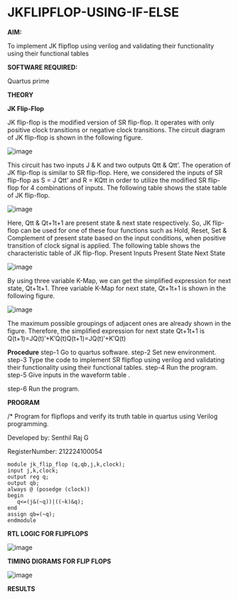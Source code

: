 # JKFLIPFLOP-USING-IF-ELSE

**AIM:** 

To implement  JK flipflop using verilog and validating their functionality using their functional tables

**SOFTWARE REQUIRED:**

Quartus prime

**THEORY**

**JK Flip-Flop**

JK flip-flop is the modified version of SR flip-flop. It operates with only positive clock transitions or negative clock transitions. The circuit diagram of JK flip-flop is shown in the following figure.

![image](https://github.com/naavaneetha/JKFLIPFLOP-USING-IF-ELSE/assets/154305477/a649c30b-232b-4558-b188-fd6c09845180)


This circuit has two inputs J & K and two outputs Qtt & Qtt’. The operation of JK flip-flop is similar to SR flip-flop. Here, we considered the inputs of SR flip-flop as S = J Qtt’ and R = KQtt in order to utilize the modified SR flip-flop for 4 combinations of inputs. The following table shows the state table of JK flip-flop.

![image](https://github.com/naavaneetha/JKFLIPFLOP-USING-IF-ELSE/assets/154305477/c4360742-e8a8-4937-b089-c46c0433f9a3)

 
Here, Qtt & Qt+1t+1 are present state & next state respectively. So, JK flip-flop can be used for one of these four functions such as Hold, Reset, Set & Complement of present state based on the input conditions, when positive transition of clock signal is applied. The following table shows the characteristic table of JK flip-flop. Present Inputs Present State Next State
 
![image](https://github.com/naavaneetha/JKFLIPFLOP-USING-IF-ELSE/assets/154305477/6c275261-a6d5-4c37-a3a7-1e88ca11c4cd)

By using three variable K-Map, we can get the simplified expression for next state, Qt+1t+1. Three variable K-Map for next state, Qt+1t+1 is shown in the following figure.
 
![image](https://github.com/naavaneetha/JKFLIPFLOP-USING-IF-ELSE/assets/154305477/5174f41b-0ce0-4329-a372-6d1943ea6673)

The maximum possible groupings of adjacent ones are already shown in the figure. Therefore, the simplified expression for next state Qt+1t+1 is Q(t+1)=JQ(t)′+K′Q(t)Q(t+1)=JQ(t)′+K′Q(t)

**Procedure**
step-1 Go to quartus software.
step-2 Set new environment.
step-3 Type the code to implement SR flipflop using verilog and validating their functionality using their functional tables.
step-4 Run the program.
step-5 Give inputs in the waveform table .

step-6 Run the program.


**PROGRAM**

/* Program for flipflops and verify its truth table in quartus using Verilog programming. 

Developed by: Senthil Raj G

RegisterNumber: 212224100054
```
module jk_flip_flop (q,qb,j,k,clock);
input j,k,clock;
output reg q;
output qb;
always @ (posedge (clock))
begin
   q<=(j&(~q))|((~k)&q);
end
assign qb=(~q);
endmodule
```

**RTL LOGIC FOR FLIPFLOPS**

![image](https://github.com/user-attachments/assets/da5b81c2-b7d4-40ba-97cb-cc22f75ab369)


**TIMING DIGRAMS FOR FLIP FLOPS**

![image](https://github.com/user-attachments/assets/a890afb7-c76b-4bfb-9667-766d8578d136)


**RESULTS**
